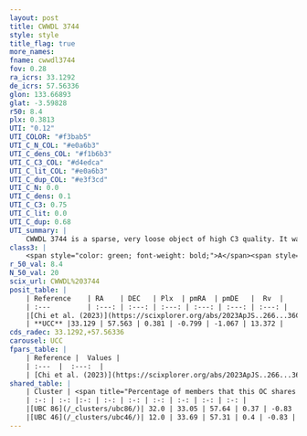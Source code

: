 ```yaml
---
layout: post
title: CWWDL 3744
style: style
title_flag: true
more_names: 
fname: cwwdl3744
fov: 0.28
ra_icrs: 33.1292
de_icrs: 57.56336
glon: 133.66893
glat: -3.59828
r50: 8.4
plx: 0.3813
UTI: "0.12"
UTI_COLOR: "#f3bab5"
UTI_C_N_COL: "#e0a6b3"
UTI_C_dens_COL: "#f1b6b3"
UTI_C_C3_COL: "#d4edca"
UTI_C_lit_COL: "#e0a6b3"
UTI_C_dup_COL: "#e3f3cd"
UTI_C_N: 0.0
UTI_C_dens: 0.1
UTI_C_C3: 0.75
UTI_C_lit: 0.0
UTI_C_dup: 0.68
UTI_summary: |
    CWWDL 3744 is a sparse, very loose object of high C3 quality. It was recently reported in the literature.<br><br>This is likely a unique object, which shares a moderate percentage of members with at least one previously reported entry.<br><br><span style="color: #99180f; font-weight: bold;">Warning: </span>contains less than 25 stars with <i>P>0.5</i> estimated.
class3: |
    <span style="color: green; font-weight: bold;">A</span><span style="color: #FFC300; font-weight: bold;">B</span>
r_50_val: 8.4
N_50_val: 20
scix_url: CWWDL%203744
posit_table: |
    | Reference    | RA    | DEC   | Plx  | pmRA  | pmDE   |  Rv  |
    | :---         | :---: | :---: | :---: | :---: | :---: | :---: |
    |[Chi et al. (2023)](https://scixplorer.org/abs/2023ApJS..266...36C) | 33.235 | 57.542 | 0.39 | -0.787 | -1.078 | -- |
    | **UCC** |33.129 | 57.563 | 0.381 | -0.799 | -1.067 | 13.372 | 
cds_radec: 33.1292,+57.56336
carousel: UCC
fpars_table: |
    | Reference |  Values |
    | :---  |  :---:  |
    | [Chi et al. (2023)](https://scixplorer.org/abs/2023ApJS..266...36C) | `logAge=6.04, Z=0.02` |
shared_table: |
    | Cluster | <span title="Percentage of members that this OC shares with the ones listed">%</span>   | RA   | DEC   | Plx   | pmRA  | pmDE  | Rv | UTI |
    | :-: | :-: |:-: | :-: | :-: | :-: | :-: | :-: | :-: |
    |[UBC 86](/_clusters/ubc86/)| 32.0 | 33.05 | 57.64 | 0.37 | -0.83 | -1.0 | -- |0.57 |
    |[UBC 46](/_clusters/ubc46/)| 12.0 | 33.69 | 57.31 | 0.4 | -0.83 | -1.16 | 13.37 |0.27 |
---
```

